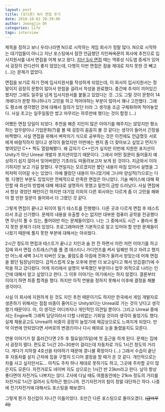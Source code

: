 ```yaml
---
layout: post
title: (또다른) N사 면접 후기
date: 2018-10-02 20:39:00
author: Jeongjin Oh
categories: Life
tags: interview
---
```


제목을 정하고 보니 우리나라엔 N으로 시작하는 게임 회사가 정말 많다. N으로 시작하는 대기업들이 아니고 지난 포스팅에서 잠깐 언급했던 지인~~지옥문~~의 회사에 추천으로 입사지원서를 내서 면접을 어제 보고 왔다. [지난 S사 면접](/life/2018/09/13/S-Co-Interview/) 때는 역류성 식도염 증세가 있어서 굉장히 컨디션이 좋지 않았는데, 다행히 이번 면접은 잠을 제대로 자지 못한 것 빼고(...)는 문제가 없었다.

면접을 보기로 하기 전에 입사지원서를 작성하게 되었는데, 이 회사의 입사지원서는 정말이지 굉장히 문항이 많아서 한참을 걸려서 작성을 완료했다. 중간에 추석이 끼어있긴 했지만 그래도 일주일 넘게 입사지원서를 붙들고 있었다는 것. 그도 그럴 것이 문항이 14개에다가 문항 하나하나가 고민을 하고 적어야하는 부분이 많아서 꽤나 고전했다. 그래도 평소에 생각했던 것에 대해서 질의가 있던 터라 그 생각을 조금 구체화하여 적어놓았다. 사실 초고는 일주일동안 썼고 마무리는 하루만에 했다는 것이 함정 (...)

어쨌든 면접 당일이 되었다. 추천을 해준 지인이 많은 이야기를 해주지는 않았지만 평소 하는 업무량이나 기업문화(?)를 볼 때 굉장히 꼼꼼히 볼 것 같다는 생각이 들어서 긴장을 바짝했다. 사실 면접을 위해서 벼락치기 식으로 공부하는 것은 이전에도 언급했듯 서로에게 바람직하지 않다고 생각이 들었지만 이번에는 왠지 좀 더 찾아보고 싶었고 먼지가 쌓여있던 C++ 책도 열람해봤다. 왜 갑자기 C++인가 싶지만 이번에 지원한 포지션이 Unity가 아닌 Unreal 개발자 포지션이었기 때문이다. 그래서 어떤 질문이 들어올지 예상하기 쉽지 않아서 잊어버렸던 기초라도 떠올려보고자 보게 된 것이다. 지금와서 이야기하지만 보고 가길 잘했다. 우연일지는 모르겠지만 봤던 내용이 마침 있어서 설명을 그럭저럭 이어갈 수는 있었다. 아예 몰랐던 내용이 아니었기에 그나마 양심적(?)으로는 다행. 다행인 부분도 있었지만 전체적으로 만족한 면접은 아니었다. 기술 베이스에 대해 확인할 때 최선의 방법에 대해 제대로 설명하지 못했고 밑천이 금방 드러났다. 사실 면접에서 항상 겪었던 패턴이긴 하지만 대기업 이외의 다른 회사와는 다르게 좀 더 고민을 해봐야 할 만한 질문이 들어와서 더 그랬던 것 같다.

그렇게 면접이 끝나고 뒤이어 필기 테스트를 진행했다. 다른 곳과 다르게 면접 후 테스트라서 조금 신기했다. 문제의 내용을 유출할 수는 없지만 대부분 컴퓨터 공학을 전공했다면 무난히 풀 수 있는, 풀어야만 하는 문제들이었다. 나는 그 중에서도 시간 + 몰라서 풀지 못한 문제가 더러 있었다. 프로그래머라면 기본적으로 알고 있어야 할 만한 문제들이 나왔기 때문에 풀지 못한 부분에 대해서는 아쉬웠다.

2시간 정도의 면접과 테스트가 끝나고 지인과 술 한 잔 하면서 이런 저런 이야기를 하고 집에 와서 면접 스트레스(?)를 풀 겸 데스티니 가디언즈를 켜서 일퀘만 하고 자려고 했지만 어느새 새벽 3시가 되버린 오늘, 꿀잠도중 아침에 전화가 울려서 받았는데 어제 면접을 봤던 팀장님이었다. 갑작스럽게 오늘 오후에 한번 더 보고싶다고 해서 엉겁결(?)에 수락을 하고 갔다왔다. 어제 자리에서 설명이 부족했던 부분이나 업무 외적으로 나라는 인간에 대해서 알고 싶었다고 한다. 그 이후 이야기는 여기에서는 하지 않겠다. 결론부터 이야기 하면 최종 합격을 했다. 하지만 아직 연봉을 정하지 못해서 이후에 결정을 해볼 생각이다.

사실 이 회사에 지원하게 된 것도 지인 추천 때문이기도 하지만 한국에서 게임 개발자로 생존하기 위해서는 점점 비중이 줄어드는 Unity보다는 Unreal로 가는 것이 낫다고 생각했기 때문이다. 아, 이 생각은 어디까지나 개인적인 의견일 뿐이다. 그리고 Unreal 중에서는 Engine쪽 그래픽 담당이라서 더할 나위없는 기회일 것이라 생각이 들었기도 했다. 실제 채용공고도 Unreal의 비중이 굉장히 늘었기에 체감상으로도 느껴지게 되었다. 만약 이번에 안되었다면 서버로의 변경(!)이나 다시 해외로 눈을 돌렸을지도 모른다.

연봉 이야기가 잘 흘러간다면 2주 후 월요일(15일)에 첫 출근을 하게 된다. 문제는 집에서 굉장히 멀다. 편도로 1시간 20~30분이 걸리는데 자동차로 가도 1시간 정도의 거리다. 게다가 지하철 4호선을 타야하기 때문에 콩나물 확정이다 (...) 그래서 수습이 끝난 후 자동차를 살지 근처에 집을 구할지 드디어 결정을 할 때가 온 것 같다. 개인적으로는 차를 사고 싶지만서도... 아직도 주차 하나 제대로 못하기도 하고, 그곳에 주차할 곳이 많은지도 모른다. 자전거로도 네이버 지도 상으로는 1시간 반 23km라고 한다. 날이 항상 좋다면야 자전거도 나쁘지는 않다. Z사에 다닐 때도 여름동안에는 21km 정도의 거리를 자전거로 1시간 걸려서 도착하곤 했으니까. 전기자전거의 힘이 정말 대단하긴 하다. 나중에 전기자전거에 대해서도 포스팅을 해보겠다.

그렇게 뭔가 정신없이 지나간 이틀이었다. 조만간 다른 포스팅으로 돌아오겠다. ~~(급마무리)~~